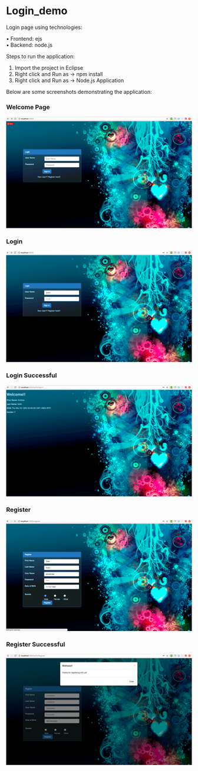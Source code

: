 # Login_demo

Login page using technologies:

• Frontend: ejs </br>
• Backend:  node.js

Steps to run the application:
1. Import the project in Eclipse
2. Right click and Run as -> npm install
2. Right click and Run as -> Node.js Application

Below are some screenshots demonstrating the application:

### Welcome Page
![](images/1.png)

### Login
![](images/2.png)

### Login Successful
![](images/3.png)

### Register
![](images/4.png)

### Register Successful
![](images/5.png)
